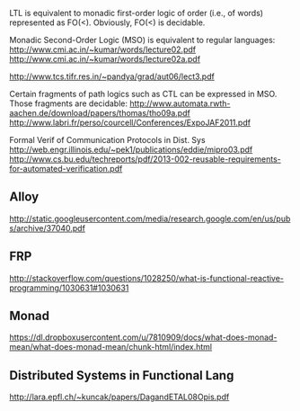 LTL is equivalent to monadic first-order logic of order (i.e., of
words) represented as FO(<). 
Obviously, FO(<) is decidable.

Monadic Second-Order Logic (MSO) is equivalent to regular languages:
http://www.cmi.ac.in/~kumar/words/lecture02.pdf
http://www.cmi.ac.in/~kumar/words/lecture02a.pdf

http://www.tcs.tifr.res.in/~pandya/grad/aut06/lect3.pdf

Certain fragments of path logics such as CTL can be expressed in MSO.
Those fragments are decidable:
http://www.automata.rwth-aachen.de/download/papers/thomas/tho09a.pdf
http://www.labri.fr/perso/courcell/Conferences/ExpoJAF2011.pdf

Formal Verif of Communication Protocols in Dist. Sys
http://web.engr.illinois.edu/~pek1/publications/eddie/mipro03.pdf
http://www.cs.bu.edu/techreports/pdf/2013-002-reusable-requirements-for-automated-verification.pdf



Alloy
-----------
http://static.googleusercontent.com/media/research.google.com/en/us/pubs/archive/37040.pdf

FRP
----
http://stackoverflow.com/questions/1028250/what-is-functional-reactive-programming/1030631#1030631

Monad
------
https://dl.dropboxusercontent.com/u/7810909/docs/what-does-monad-mean/what-does-monad-mean/chunk-html/index.html

Distributed Systems in Functional Lang
----------------------------------------
http://lara.epfl.ch/~kuncak/papers/DagandETAL08Opis.pdf
